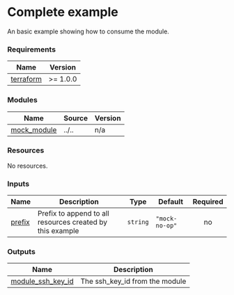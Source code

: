 # Complete example

An basic example showing how to consume the module.

<!-- BEGINNING OF PRE-COMMIT-TERRAFORM DOCS HOOK -->
### Requirements

| Name | Version |
|------|---------|
| <a name="requirement_terraform"></a> [terraform](#requirement\_terraform) | >= 1.0.0 |

### Modules

| Name | Source | Version |
|------|--------|---------|
| <a name="module_mock_module"></a> [mock\_module](#module\_mock\_module) | ../.. | n/a |

### Resources

No resources.

### Inputs

| Name | Description | Type | Default | Required |
|------|-------------|------|---------|:--------:|
| <a name="input_prefix"></a> [prefix](#input\_prefix) | Prefix to append to all resources created by this example | `string` | `"mock-no-op"` | no |

### Outputs

| Name | Description |
|------|-------------|
| <a name="output_module_ssh_key_id"></a> [module\_ssh\_key\_id](#output\_module\_ssh\_key\_id) | The ssh\_key\_id from the module |
<!-- END OF PRE-COMMIT-TERRAFORM DOCS HOOK -->

